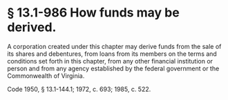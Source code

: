 # § 13.1-986 How funds may be derived.

<p>A corporation created under this chapter may derive funds from the sale of its shares and debentures, from loans from its members on the terms and conditions set forth in this chapter, from any other financial institution or person and from any agency established by the federal government or the Commonwealth of Virginia.</p><p>Code 1950, § 13.1-144.1; 1972, c. 693; 1985, c. 522.</p>